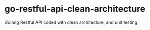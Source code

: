 # go-restful-api-clean-architecture

Golang Restful API coded with clean architecture, and unit testing
